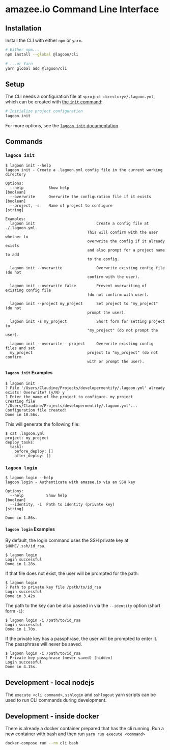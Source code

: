 # amazee.io Command Line Interface

## Installation

Install the CLI with either `npm` or `yarn`.

```sh
# Either npm...
npm install --global @lagoon/cli

# ...or Yarn
yarn global add @lagoon/cli
```

## Setup

The CLI needs a configuration file at `<project directory>/.lagoon.yml`, which can be created with [the `init` command](#lagoon-init):

```sh
# Initialize project configuration
lagoon init
```

For more options, see the [`lagoon init` documentation](#lagoon-init).

## Commands

### `lagoon init`

```text
$ lagoon init --help
lagoon init - Create a .lagoon.yml config file in the current working
directory

Options:
  --help           Show help                                           [boolean]
  --overwrite      Overwrite the configuration file if it exists       [boolean]
  --project, -s    Name of project to configure                       [string]

Examples:
  lagoon init                           Create a config file at ./.lagoon.yml.
                                    This will confirm with the user whether to
                                    overwrite the config if it already exists
                                    and also prompt for a project name to add
                                    to the config.

  lagoon init --overwrite               Overwrite existing config file (do not
                                    confirm with the user).

  lagoon init --overwrite false         Prevent overwriting of existing config file
                                    (do not confirm with user).

  lagoon init --project my_project      Set project to "my_project" (do not
                                    prompt the user).

  lagoon init -s my_project             Short form for setting project to
                                    "my_project" (do not prompt the user).

  lagoon init --overwrite --project     Overwrite existing config files and set
  my_project                        project to "my_project" (do not confirm
                                    with or prompt the user).
```

#### `lagoon init` Examples

```text
$ lagoon init
? File '/Users/Claudine/Projects/developermentify/.lagoon.yml' already exists! Overwrite? (y/N) y
? Enter the name of the project to configure. my_project
Creating file '/Users/Claudine/Projects/developermentify/.lagoon.yml'...
Configuration file created!
Done in 10.56s.
```

This will generate the following file:

```text
$ cat .lagoon.yml
project: my_project
deploy_tasks:
  task1:
    before_deploy: []
    after_deploy: []
```

### `lagoon login`

```text
$ lagoon login --help
lagoon login - Authenticate with amazee.io via an SSH key

Options:
  --help          Show help                                            [boolean]
  --identity, -i  Path to identity (private key)                        [string]

Done in 1.86s.
```

#### `lagoon login` Examples

By default, the login command uses the SSH private key at `$HOME/.ssh/id_rsa`.

```text
$ lagoon login
Login successful
Done in 1.28s.
```

If that file does not exist, the user will be prompted for the path:

```text
$ lagoon login
? Path to private key file /path/to/id_rsa
Login successful
Done in 3.42s.
```

The path to the key can be also passed in via the `--identity` option (short form `-i`):

```text
$ lagoon login -i /path/to/id_rsa
Login successful
Done in 1.70s.
```

If the private key has a passphrase, the user will be prompted to enter it. The passphrase will never be saved.

```text
$ lagoon login -i /path/to/id_rsa
? Private key passphrase (never saved) [hidden]
Login successful
Done in 4.15s.
```

## Development - local nodejs

The `execute <cli command>`, `sshlogin` and `sshlogout` yarn scripts can be used to run CLI commands during development.

## Development - inside docker

There is already a docker container prepared that has the cli running. Run a new container with bash and then run `yarn run execute <command>`

```sh
docker-compose run --rm cli bash
```
